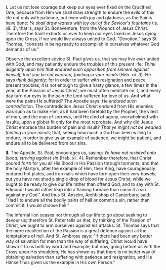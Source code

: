 
**I\.** Let us not lose courage but keep our eyes ever fixed on the Crucified One, because from Him we shall draw strength to endure the evils of this life not only with patience, but even with joy and gladness, as the Saints have done: *Ye shall draw waters with joy out of the Saviour\'s fountains* (Is. xii. 3); that is, says St. Bonaventure, from the Wounds of Jesus Christ. Therefore the Saint exhorts us ever to keep our eyes fixed on Jesus dying upon the Cross, if we would live always united to God. \"Devotion,\" says St. Thomas, \"consists in being ready to accomplish in ourselves whatever God demands of us.\"

Observe the excellent advice St. Paul gives us, that we may live ever united with God, and may patiently endure the troubles of this present life: *Think diligently upon him that endured such opposition from sinners against himself, that you be not wearied, fainting in your minds* (Heb. xii. 3). He says *think diligently*; for in order to suffer with resignation and peace present troubles, it is not enough to give a hasty glance, a few times in the year, at the Passion of Jesus Christ; we must often meditate on it, and every day turn our eyes to the pain the Lord suffered for love of us. And what were the pains He suffered? The Apostle says: *He endured such contradiction*. The contradiction Jesus Christ endured from His enemies was such as to make Him, as it had been foretold by the Prophet, the vilest of men, and the man of sorrows, until He died of agony, overwhelmed with insults, upon a gibbet fit only for the most reprobate. And why did Jesus Christ embrace this burden of pain and insult? *That ye might not be wearied fainting in your minds*; that, seeing how much a God has been willing to endure, in order to give us an example of patience, we might be patient, and endure all to be delivered from our sins.

**II\.** The Apostle, St. Paul, encourages us, saying: *Ye have not resisted unto blood, striving against sin* (Heb. xii. 4). Remember therefore, that Christ poured forth for you all His Blood in His Passion through torments, and that the holy Martyrs, after the example of Him, their King, have courageously endured hot plates, and iron nails which have torn open their very bowels; but you have not shed a single drop of blood for Jesus Christ, while we ought to be ready to give our life rather than offend God, and to say with St. Edmund: I would rather leap into a flaming furnace than commit a sin against my God.\" And thus St. Anselm, Archbishop of Canterbury, said: \"Had I to endure all the bodily pains of hell or commit a sin, rather than commit it, I would choose hell.\"

The infernal lion ceases not through all our life to go about seeking to devour us; therefore St. Peter tells us that, by thinking of the Passion of Christ, we ought to arm ourselves against his attacks. St. Thomas says that the mere recollection of the Passion is a great defence against all the temptations of hell. And St. Ambrose says: \"If there had been any better way of salvation for men than the way of suffering, Christ would have shown it to us both by word and example; but now, going before us with the Cross upon His shoulders, He has shown us that there is no better way of obtaining salvation than suffering with patience and resignation, and He Himself has given us the example in His own Person.\"


